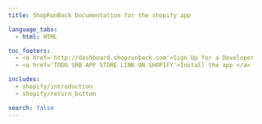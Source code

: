```yaml
---
title: ShopRunBack Documentation for the shopify app

language_tabs:
  - html: HTML

toc_footers:
  - <a href='http://dashboard.shoprunback.com'>Sign Up for a Developer Key</a>
  - <a href='TODO SRB APP STORE LINK ON SHOPIFY'>Install the app </a>

includes:
  - shopify/introduction
  - shopify/return_button

search: false
---
```



